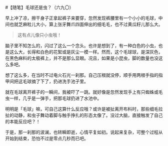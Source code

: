 #【随笔】毛球还是虫？（六九〇）

早上冲了凉，擦干身子正拿起裤子来要穿，忽然发现裤腰里有一个小小的毛球，中间也就芝麻粒儿大小，算上张牙舞爪四面伸出的细毛毛，也不过黄瓜籽儿那么大。

> 这有点儿像只小虫哦！

脑子里不知怎么的，闪过了这么一个念头。也许是想到了，有一种白色的小虫，也是这么大，长得和白色的花絮或是灰尘一模一样。然而，这个毛球球，是深灰色，在黑色麻料的太极裤上，并不是那么显眼。况且，如果是小昆虫，脚的数量也没这么多吧。

想了这么多，在当时不过电火石光一刹那。自己压根就没停，顺手用两根手指的指甲间把这毛球摘了下了，扔进洗手池子里。

就在毛球离开裤子的一瞬间，我被吓了一跳。就好像是忽然发现手上有只蜘蛛或毛虫一样，几乎是一弹手，把那毛球扔进了水池中。

明明是「毛球」嘛，可自己这算什么反应哦？或许是被扯离开布料时，那些细毛拉扯的动静，和虫子舞动着脚与触手挣扎的形态太像了。没过大脑，直接触发了自己的本能反应吧？！

于是，那一刹那的波澜，也转瞬即逝，心情平复如初。说起来复杂，可整个过程从开始到结束，恐怕不过是零点几秒而已吧。